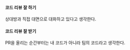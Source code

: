 #### 코드 리뷰 잘 하기  
상대방과 직접 대면으로 대화하고 있다고 생각한다.  

#### 코드 리뷰 잘 받기  
PR을 올리는 순간부터는 내 코드가 아니라 팀의 코드라고 생각한다.  


